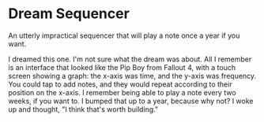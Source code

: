 # Dream Sequencer

An utterly impractical sequencer that will play a note once a year if you want.

I dreamed this one. I'm not sure what the dream was about. All I remember is an interface that looked like the Pip Boy from Fallout 4, with a touch screen showing a graph: the x-axis was time, and the y-axis was frequency. You could tap to add notes, and they would repeat according to their position on the x-axis. I remember being able to play a note every two weeks, if you want to. I bumped that up to a year, because why not? I woke up and thought, "I think that's worth building."